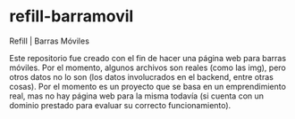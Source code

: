 # refill-barramovil
Refill | Barras Móviles 

Este repositorio fue creado con el fin de hacer una página web para barras móviles. Por el momento, algunos archivos son reales (como las img), pero otros datos no lo son (los datos involucrados en el backend, entre otras cosas).
Por el momento es un proyecto que se basa en un emprendimiento real, mas no hay página web para la misma todavía (si cuenta con un dominio prestado para evaluar su correcto funcionamiento).
